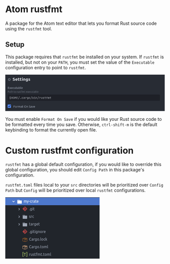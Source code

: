 # Atom rustfmt

A package for the Atom text editor that lets you format Rust source code using the `rustfmt` tool.

## Setup

This package requires that `rustfmt` be installed on your system. If `rustfmt` is installed, but not on your `PATH`, you
must set the value of the `Executable` configuration entry to point to `rustfmt`.

![atom-rust-format-1](https://raw.githubusercontent.com/windy1/atom-rust-format/96803d5c9e4a14bdd10eec20cf0608da9be38258/images/atom-rust-format-1.png)

You must enable `Format On Save` if you would like your Rust source code to be formatted every time you save. Otherwise,
`ctrl-shift-m` is the default keybinding to format the currently open file.

# Custom rustfmt configuration

`rustfmt` has a global default configuration, if you would like to override this global configuration, you should edit
`Config Path` in this package's configuration.

`rustfmt.toml` files local to your `src` directories will be prioritized over `Config Path` but `Config` will be
prioritized over local `rustfmt` configurations.

![atom-rust-format-2](https://raw.githubusercontent.com/windy1/atom-rust-format/96803d5c9e4a14bdd10eec20cf0608da9be38258/images/atom-rust-format-2.png)
